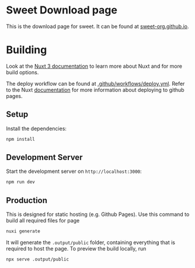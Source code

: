 # Sweet Download page
This is the download page for sweet. It can be found at [sweet-org.github.io](https://sweet-org.github.io/).

# Building
Look at the [Nuxt 3 documentation](https://nuxt.com/docs/getting-started/introduction) to learn more about Nuxt and for more build options.

The deploy workflow can be found at [.github/workflows/deploy.yml](.github/workflows/deploy.yml).
Refer to the Nuxt [documentation](https://nuxt.com/deploy/github-pages) for more information about deploying to github pages.

## Setup
Install the dependencies:
```bash
npm install
```

## Development Server
Start the development server on `http://localhost:3000`:
```bash
npm run dev
```

## Production
This is designed for static hosting (e.g. Github Pages). Use this command to build all required files for page
```bash
nuxi generate
```

It will generate the `.output/public` folder, containing everything that is required to host the page.
To preview the build locally, run
```bash
npx serve .output/public
```
